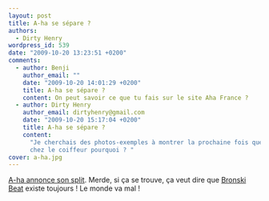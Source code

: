 ```yaml
---
layout: post
title: A-ha se sépare ?
authors:
  - Dirty Henry
wordpress_id: 539
date: "2009-10-20 13:23:51 +0200"
comments:
  - author: Benji
    author_email: ""
    date: "2009-10-20 14:01:29 +0200"
    title: A-ha se sépare ?
    content: On peut savoir ce que tu fais sur le site Aha France ?
  - author: Dirty Henry
    author_email: dirtyhenry@gmail.com
    date: "2009-10-20 15:17:04 +0200"
    title: A-ha se sépare ?
    content:
      "Je cherchais des photos-exemples à montrer la prochaine fois que j'irai
      chez le coiffeur pourquoi ? "
cover: a-ha.jpg
---
```


[A-ha annonce son split][1]. Merde, si ça se trouve, ça veut dire que
[Bronski Beat](http://www.youtube.com/watch?v=9Xa79n1CdKY) existe toujours ! Le
monde va mal !

[1]: http://www.aha-fr.com/news-suite.php?id_news=504
